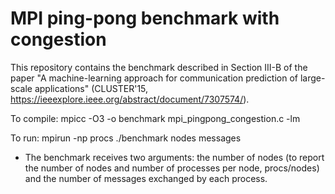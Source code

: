 # MPI ping-pong benchmark with congestion

This repository contains the benchmark described in Section III-B of the paper "A machine-learning approach for communication prediction of large-scale applications" (CLUSTER'15, https://ieeexplore.ieee.org/abstract/document/7307574/). 

To compile:
  mpicc -O3 -o benchmark mpi_pingpong_congestion.c -lm

To run:
  mpirun -np procs ./benchmark nodes messages
  
  - The benchmark receives two arguments: the number of nodes (to report the number of nodes and number of processes per node, procs/nodes) and the number of messages exchanged by each process.
